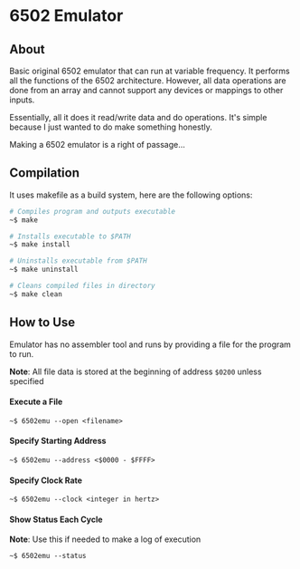 6502 Emulator
=============


About
-------------
Basic original 6502 emulator that can run
at variable frequency. It performs all the functions
of the 6502 architecture. However, all data operations
are done from an array and cannot support any devices
or mappings to other inputs.

Essentially, all it does it read/write data and do operations.
It's simple because I just wanted to do make something honestly.

Making a 6502 emulator is a right of passage...

Compilation
-------------
It uses makefile as a build system, here are the following options:

```bash
# Compiles program and outputs executable
~$ make

# Installs executable to $PATH
~$ make install

# Uninstalls executable from $PATH
~$ make uninstall

# Cleans compiled files in directory
~$ make clean
```

How to Use
----------
Emulator has no assembler tool and runs by providing a file for the program
to run.

**Note**: All file data is stored at the beginning of address `$0200` unless specified

#### Execute a File
```
~$ 6502emu --open <filename>
```

#### Specify Starting Address
```
~$ 6502emu --address <$0000 - $FFFF>
```

#### Specify Clock Rate
```
~$ 6502emu --clock <integer in hertz>
```

#### Show Status Each Cycle
**Note**: Use this if needed to make a log of execution
```
~$ 6502emu --status
```
